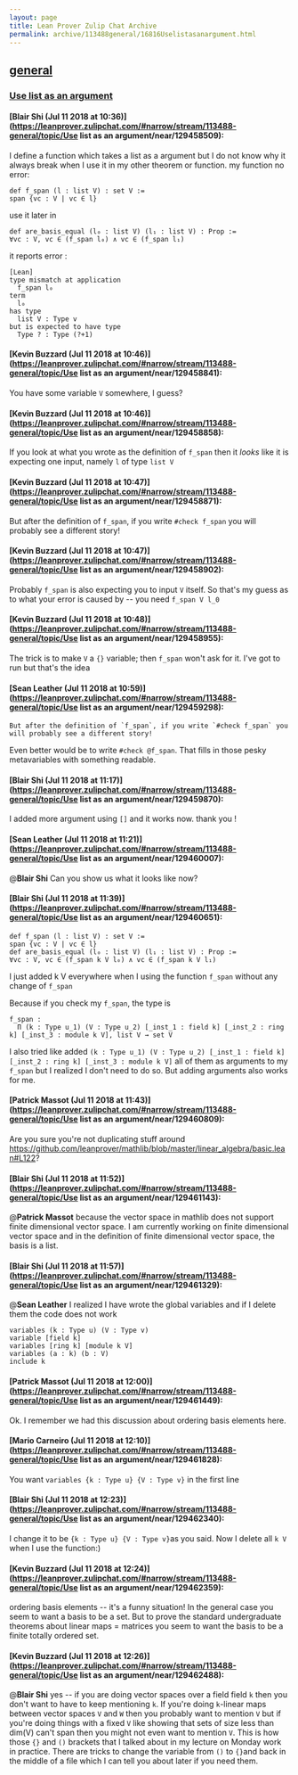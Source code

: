 ```yaml
---
layout: page
title: Lean Prover Zulip Chat Archive 
permalink: archive/113488general/16816Uselistasanargument.html
---
```


## [general](index.html)
### [Use list as an argument](16816Uselistasanargument.html)

#### [Blair Shi (Jul 11 2018 at 10:36)](https://leanprover.zulipchat.com/#narrow/stream/113488-general/topic/Use list as an argument/near/129458509):
I define a function which takes a list as a argument but I do not know why it always break when I use it in my other theorem or function.
my function no error:
```
def f_span (l : list V) : set V :=
span {vc : V | vc ∈ l}
```
use it later in
```
def are_basis_equal (l₀ : list V) (l₁ : list V) : Prop := 
∀vc : V, vc ∈ (f_span l₀) ∧ vc ∈ (f_span l₁) 
```
it reports error :
```
[Lean]
type mismatch at application
  f_span l₀
term
  l₀
has type
  list V : Type v
but is expected to have type
  Type ? : Type (?+1)
```

#### [Kevin Buzzard (Jul 11 2018 at 10:46)](https://leanprover.zulipchat.com/#narrow/stream/113488-general/topic/Use list as an argument/near/129458841):
You have some variable `V` somewhere, I guess?

#### [Kevin Buzzard (Jul 11 2018 at 10:46)](https://leanprover.zulipchat.com/#narrow/stream/113488-general/topic/Use list as an argument/near/129458858):
If you look at what you wrote as the definition of `f_span` then it *looks* like it is expecting one input, namely `l` of type `list V`

#### [Kevin Buzzard (Jul 11 2018 at 10:47)](https://leanprover.zulipchat.com/#narrow/stream/113488-general/topic/Use list as an argument/near/129458871):
But after the definition of `f_span`, if you write `#check f_span` you will probably see a different story!

#### [Kevin Buzzard (Jul 11 2018 at 10:47)](https://leanprover.zulipchat.com/#narrow/stream/113488-general/topic/Use list as an argument/near/129458902):
Probably `f_span` is also expecting you to input `V` itself. So that's my guess as to what your error is caused by -- you need `f_span V l_0`

#### [Kevin Buzzard (Jul 11 2018 at 10:48)](https://leanprover.zulipchat.com/#narrow/stream/113488-general/topic/Use list as an argument/near/129458955):
The trick is to make `V` a `{}` variable; then `f_span` won't ask for it. I've got to run but that's the idea

#### [Sean Leather (Jul 11 2018 at 10:59)](https://leanprover.zulipchat.com/#narrow/stream/113488-general/topic/Use list as an argument/near/129459298):
```quote
But after the definition of `f_span`, if you write `#check f_span` you will probably see a different story!
```
Even better would be to write `#check @f_span`. That fills in those pesky metavariables with something readable.

#### [Blair Shi (Jul 11 2018 at 11:17)](https://leanprover.zulipchat.com/#narrow/stream/113488-general/topic/Use list as an argument/near/129459870):
I added more argument using `[]` and it works now. thank you !

#### [Sean Leather (Jul 11 2018 at 11:21)](https://leanprover.zulipchat.com/#narrow/stream/113488-general/topic/Use list as an argument/near/129460007):
@**Blair Shi** Can you show us what it looks like now?

#### [Blair Shi (Jul 11 2018 at 11:39)](https://leanprover.zulipchat.com/#narrow/stream/113488-general/topic/Use list as an argument/near/129460651):
```
def f_span (l : list V) : set V :=
span {vc : V | vc ∈ l}
def are_basis_equal (l₀ : list V) (l₁ : list V) : Prop := 
∀vc : V, vc ∈ (f_span k V l₀) ∧ vc ∈ (f_span k V l₁) 
```
I just added k V everywhere when I using the function `f_span` without any change of `f_span` 

Because if you check my `f_span`, the type is
```
f_span :
  Π (k : Type u_1) (V : Type u_2) [_inst_1 : field k] [_inst_2 : ring k] [_inst_3 : module k V], list V → set V
```

I also tried like added `(k : Type u_1) (V : Type u_2) [_inst_1 : field k] [_inst_2 : ring k] [_inst_3 : module k V]` all of them as arguments to my `f_span` but I realized I don't need to do so. But adding arguments also works for me.

#### [Patrick Massot (Jul 11 2018 at 11:43)](https://leanprover.zulipchat.com/#narrow/stream/113488-general/topic/Use list as an argument/near/129460809):
Are you sure you're not duplicating stuff around https://github.com/leanprover/mathlib/blob/master/linear_algebra/basic.lean#L122?

#### [Blair Shi (Jul 11 2018 at 11:52)](https://leanprover.zulipchat.com/#narrow/stream/113488-general/topic/Use list as an argument/near/129461143):
@**Patrick Massot**  because the vector space in mathlib does not support finite dimensional vector space. I am currently working on finite dimensional vector space and in the definition of finite dimensional vector space, the basis is a list.

#### [Blair Shi (Jul 11 2018 at 11:57)](https://leanprover.zulipchat.com/#narrow/stream/113488-general/topic/Use list as an argument/near/129461329):
@**Sean Leather** 
I realized I have wrote the global variables and if I delete them the code does not work
```
variables (k : Type u) (V : Type v)
variable [field k]
variables [ring k] [module k V]
variables (a : k) (b : V)
include k 
```

#### [Patrick Massot (Jul 11 2018 at 12:00)](https://leanprover.zulipchat.com/#narrow/stream/113488-general/topic/Use list as an argument/near/129461449):
Ok. I remember we had this discussion about ordering basis elements here.

#### [Mario Carneiro (Jul 11 2018 at 12:10)](https://leanprover.zulipchat.com/#narrow/stream/113488-general/topic/Use list as an argument/near/129461828):
You want `variables {k : Type u} {V : Type v}` in the first line

#### [Blair Shi (Jul 11 2018 at 12:23)](https://leanprover.zulipchat.com/#narrow/stream/113488-general/topic/Use list as an argument/near/129462340):
I change it to be `{k : Type u} {V : Type v}`as you said. Now I delete all `k V` when I use the function:)

#### [Kevin Buzzard (Jul 11 2018 at 12:24)](https://leanprover.zulipchat.com/#narrow/stream/113488-general/topic/Use list as an argument/near/129462359):
ordering basis elements -- it's a funny situation! In the general case you seem to want a basis to be a set. But to prove the standard undergraduate theorems about linear maps = matrices you seem to want the basis to be a finite totally ordered set.

#### [Kevin Buzzard (Jul 11 2018 at 12:26)](https://leanprover.zulipchat.com/#narrow/stream/113488-general/topic/Use list as an argument/near/129462488):
@**Blair Shi** yes -- if you are doing vector spaces over a field field `k` then you don't want to have to keep mentioning `k`. If you're doing `k`-linear maps between vector spaces `V` and `W` then you probably want to mention `V` but if you're doing things with a fixed `V` like showing that sets of size less than dim(V) can't span then you might not even want to mention `V`. This is how those `{}` and `()` brackets that I talked about in my lecture on Monday work in practice. There are tricks to change the variable from `()` to `{}`and back in the middle of a file which I can tell you about later if you need them.

